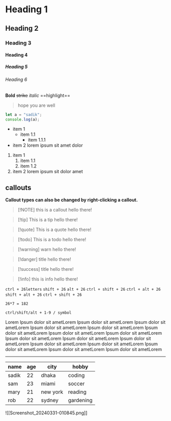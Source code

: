 # Heading 1
## Heading 2
### Heading 3
#### Heading 4
##### Heading 5
###### Heading 6

**Bold** ~~strike~~ *italic* ==highlight==

> hope you are well

```js
let a = "sadik";
console.log(a);

```

- item 1
	- item 1.1
		- item 1.1.1
- item 2
	lorem ipsum sit amet dolor


1. item 1
	1. item 1.1
	2. item 1.2
2. item 2
	lorem ipsum sit dolor amet


## callouts

**Callout types can also be changed by right-clicking a callout.**

> [!NOTE] this is a callout
> hello there!


> [!tip] This is a tip
> hello there!

> [!quote] This is a quote
> hello there!

> [!todo] This is a todo
> hello there!

> [!warning] warn
> hello there!

>[!danger] title
>hello there!

> [!success]  title
> hello there!

>[!info] this is info
> hello there!

`ctrl + 26letters` 
`shift + 26`
`alt + 26`
`ctrl + shift + 26`
`ctrl + alt + 26`
`shift + alt + 26`
`ctrl + shift + 26`

`26*7 = 182`

`ctrl/shift/alt + 1-9 / symbol`  

Lorem Ipsum dolor sit ametLorem Ipsum dolor sit ametLorem Ipsum dolor sit ametLorem Ipsum dolor sit ametLorem Ipsum dolor sit ametLorem Ipsum dolor sit ametLorem Ipsum dolor sit ametLorem Ipsum dolor sit ametLorem Ipsum dolor sit ametLorem Ipsum dolor sit ametLorem Ipsum dolor sit ametLorem Ipsum dolor sit ametLorem Ipsum dolor sit ametLorem Ipsum dolor sit ametLorem Ipsum dolor sit ametLorem Ipsum dolor sit ametLorem 

---

| name  | age | city     | hobby     |
| ----- | --- | -------- | --------- |
| sadik | 22  | dhaka    | coding    |
| sam   | 23  | miami    | soccer    |
| mary  | 21  | new york | reading   |
| rob   | 22  | sydney   | gardening |


![[Screenshot_20240331-010845.png]]